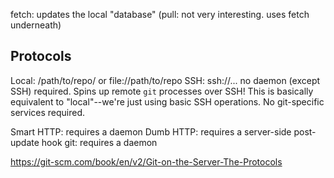 fetch: updates the local "database"
(pull: not very interesting. uses fetch underneath)

## Protocols
Local: /path/to/repo/ or file://path/to/repo
SSH: ssh://... no daemon (except SSH) required. Spins
     up remote `git` processes over SSH! This is
     basically equivalent to "local"--we're just
     using basic SSH operations. No git-specific
     services required.

Smart HTTP: requires a daemon
Dumb HTTP:  requires a server-side post-update hook
git:        requires a daemon

https://git-scm.com/book/en/v2/Git-on-the-Server-The-Protocols
